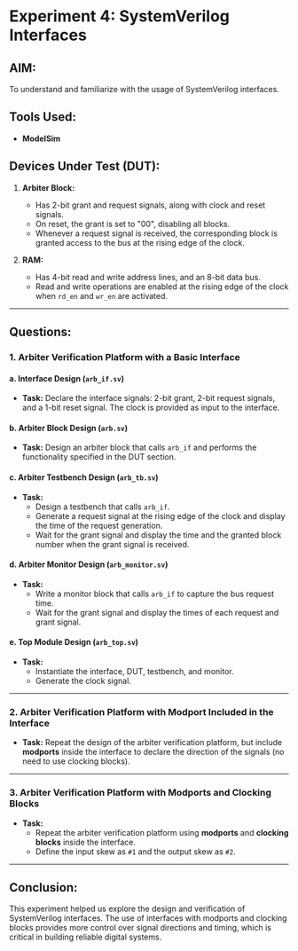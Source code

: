 # Experiment 4: SystemVerilog Interfaces

## AIM:
To understand and familiarize with the usage of SystemVerilog interfaces.

## Tools Used:
- **ModelSim**

## Devices Under Test (DUT):
1. **Arbiter Block:**
   - Has 2-bit grant and request signals, along with clock and reset signals.
   - On reset, the grant is set to "00", disabling all blocks.
   - Whenever a request signal is received, the corresponding block is granted access to the bus at the rising edge of the clock.

2. **RAM:**
   - Has 4-bit read and write address lines, and an 8-bit data bus.
   - Read and write operations are enabled at the rising edge of the clock when `rd_en` and `wr_en` are activated.

---

## Questions:

### 1. Arbiter Verification Platform with a Basic Interface

#### a. **Interface Design (`arb_if.sv`)**
- **Task:** Declare the interface signals: 2-bit grant, 2-bit request signals, and a 1-bit reset signal. The clock is provided as input to the interface.

#### b. **Arbiter Block Design (`arb.sv`)**
- **Task:** Design an arbiter block that calls `arb_if` and performs the functionality specified in the DUT section.

#### c. **Arbiter Testbench Design (`arb_tb.sv`)**
- **Task:** 
  - Design a testbench that calls `arb_if`.
  - Generate a request signal at the rising edge of the clock and display the time of the request generation.
  - Wait for the grant signal and display the time and the granted block number when the grant signal is received.

#### d. **Arbiter Monitor Design (`arb_monitor.sv`)**
- **Task:** 
  - Write a monitor block that calls `arb_if` to capture the bus request time.
  - Wait for the grant signal and display the times of each request and grant signal.

#### e. **Top Module Design (`arb_top.sv`)**
- **Task:** 
  - Instantiate the interface, DUT, testbench, and monitor.
  - Generate the clock signal.

---

### 2. Arbiter Verification Platform with Modport Included in the Interface

- **Task:** Repeat the design of the arbiter verification platform, but include **modports** inside the interface to declare the direction of the signals (no need to use clocking blocks).

---

### 3. Arbiter Verification Platform with Modports and Clocking Blocks

- **Task:** 
  - Repeat the arbiter verification platform using **modports** and **clocking blocks** inside the interface.
  - Define the input skew as `#1` and the output skew as `#2`.

---

## Conclusion:
This experiment helped us explore the design and verification of SystemVerilog interfaces. The use of interfaces with modports and clocking blocks provides more control over signal directions and timing, which is critical in building reliable digital systems.
